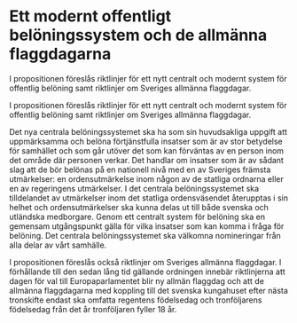 # Ett modernt offentligt belöningssystem och de allmänna flaggdagarna

I propositionen föreslås riktlinjer för ett nytt centralt och modernt system för offentlig belöning samt riktlinjer om Sveriges allmänna flaggdagar.

I propositionen föreslås riktlinjer för ett nytt centralt och modernt system för offentlig belöning samt riktlinjer om Sveriges allmänna flaggdagar.

Det nya centrala belöningssystemet ska ha som sin huvudsakliga uppgift att uppmärksamma och belöna förtjänstfulla insatser som är av stor betydelse för samhället och som går utöver det som kan förväntas av en person inom det område där personen verkar. Det handlar om insatser som är av sådant slag att de bör belönas på en nationell nivå med en av Sveriges främsta utmärkelser: en ordensutmärkelse inom någon av de statliga ordnarna eller en av regeringens utmärkelser. I det centrala belöningssystemet ska tilldelandet av utmärkelser inom det statliga ordensväsendet återupptas i sin helhet och ordensutmärkelser ska kunna delas ut till både svenska och utländska medborgare. Genom ett centralt system för belöning ska en gemensam utgångspunkt gälla för vilka insatser som kan komma i fråga för belöning. Det centrala belöningssystemet ska välkomna nomineringar från alla delar av vårt samhälle.

I propositionen föreslås också riktlinjer om Sveriges allmänna flaggdagar. I förhållande till den sedan lång tid gällande ordningen innebär riktlinjerna att dagen för val till Europaparlamentet blir ny allmän flaggdag och att de allmänna flaggdagarna med koppling till det svenska kungahuset efter nästa tronskifte endast ska omfatta regentens födelsedag och tronföljarens födelsedag från det år tronföljaren fyller 18 år.
